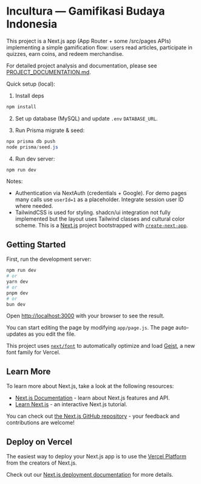 # Incultura — Gamifikasi Budaya Indonesia

This project is a Next.js app (App Router + some /src/pages APIs) implementing a simple gamification flow: users read articles, participate in quizzes, earn coins, and redeem merchandise.

For detailed project analysis and documentation, please see [PROJECT_DOCUMENTATION.md](./PROJECT_DOCUMENTATION.md).

Quick setup (local):

1. Install deps

```powershell
npm install
```

2. Set up database (MySQL) and update `.env` `DATABASE_URL`.

3. Run Prisma migrate & seed:

```powershell
npx prisma db push
node prisma/seed.js
```

4. Run dev server:

```powershell
npm run dev
```

Notes:
- Authentication via NextAuth (credentials + Google). For demo pages many calls use `userId=1` as a placeholder. Integrate session user ID where needed.
- TailwindCSS is used for styling. shadcn/ui integration not fully implemented but the layout uses Tailwind classes and cultural color scheme.
This is a [Next.js](https://nextjs.org) project bootstrapped with [`create-next-app`](https://github.com/vercel/next.js/tree/canary/packages/create-next-app).

## Getting Started

First, run the development server:

```bash
npm run dev
# or
yarn dev
# or
pnpm dev
# or
bun dev
```

Open [http://localhost:3000](http://localhost:3000) with your browser to see the result.

You can start editing the page by modifying `app/page.js`. The page auto-updates as you edit the file.

This project uses [`next/font`](https://nextjs.org/docs/app/building-your-application/optimizing/fonts) to automatically optimize and load [Geist](https://vercel.com/font), a new font family for Vercel.

## Learn More

To learn more about Next.js, take a look at the following resources:

- [Next.js Documentation](https://nextjs.org/docs) - learn about Next.js features and API.
- [Learn Next.js](https://nextjs.org/learn) - an interactive Next.js tutorial.

You can check out [the Next.js GitHub repository](https://github.com/vercel/next.js) - your feedback and contributions are welcome!

## Deploy on Vercel

The easiest way to deploy your Next.js app is to use the [Vercel Platform](https://vercel.com/new?utm_medium=default-template&filter=next.js&utm_source=create-next-app&utm_campaign=create-next-app-readme) from the creators of Next.js.

Check out our [Next.js deployment documentation](https://nextjs.org/docs/app/building-your-application/deploying) for more details.
